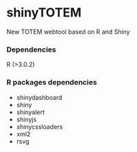 # shinyTOTEM
New TOTEM webtool based on R and Shiny

### Dependencies
R (>3.0.2)

### R packages dependencies
- shinydashboard
- shiny
- shinyalert
- shinyjs
- shinycssloaders
- xml2
- rsvg
